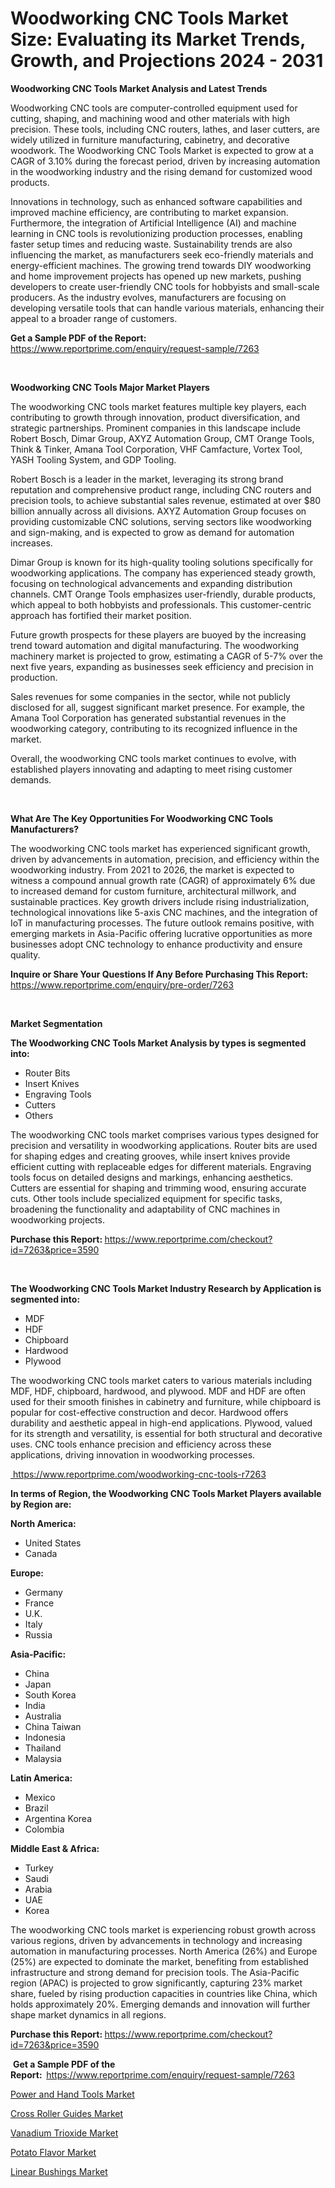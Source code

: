 <p><h1>Woodworking CNC Tools Market Size: Evaluating its Market Trends, Growth, and Projections 2024 - 2031</h1></p><p><strong>Woodworking CNC Tools Market Analysis and Latest Trends</strong></p>
<p><p>Woodworking CNC tools are computer-controlled equipment used for cutting, shaping, and machining wood and other materials with high precision. These tools, including CNC routers, lathes, and laser cutters, are widely utilized in furniture manufacturing, cabinetry, and decorative woodwork. The Woodworking CNC Tools Market is expected to grow at a CAGR of 3.10% during the forecast period, driven by increasing automation in the woodworking industry and the rising demand for customized wood products. </p><p>Innovations in technology, such as enhanced software capabilities and improved machine efficiency, are contributing to market expansion. Furthermore, the integration of Artificial Intelligence (AI) and machine learning in CNC tools is revolutionizing production processes, enabling faster setup times and reducing waste. Sustainability trends are also influencing the market, as manufacturers seek eco-friendly materials and energy-efficient machines. The growing trend towards DIY woodworking and home improvement projects has opened up new markets, pushing developers to create user-friendly CNC tools for hobbyists and small-scale producers. As the industry evolves, manufacturers are focusing on developing versatile tools that can handle various materials, enhancing their appeal to a broader range of customers.</p></p>
<p><strong>Get a Sample PDF of the Report:&nbsp;</strong> <a href="https://www.reportprime.com/enquiry/request-sample/7263">https://www.reportprime.com/enquiry/request-sample/7263</a></p>
<p>&nbsp;</p>
<p><strong>Woodworking CNC Tools Major Market Players</strong></p>
<p><p>The woodworking CNC tools market features multiple key players, each contributing to growth through innovation, product diversification, and strategic partnerships. Prominent companies in this landscape include Robert Bosch, Dimar Group, AXYZ Automation Group, CMT Orange Tools, Think & Tinker, Amana Tool Corporation, VHF Camfacture, Vortex Tool, YASH Tooling System, and GDP Tooling.</p><p>Robert Bosch is a leader in the market, leveraging its strong brand reputation and comprehensive product range, including CNC routers and precision tools, to achieve substantial sales revenue, estimated at over $80 billion annually across all divisions. AXYZ Automation Group focuses on providing customizable CNC solutions, serving sectors like woodworking and sign-making, and is expected to grow as demand for automation increases.</p><p>Dimar Group is known for its high-quality tooling solutions specifically for woodworking applications. The company has experienced steady growth, focusing on technological advancements and expanding distribution channels. CMT Orange Tools emphasizes user-friendly, durable products, which appeal to both hobbyists and professionals. This customer-centric approach has fortified their market position.</p><p>Future growth prospects for these players are buoyed by the increasing trend toward automation and digital manufacturing. The woodworking machinery market is projected to grow, estimating a CAGR of 5-7% over the next five years, expanding as businesses seek efficiency and precision in production.</p><p>Sales revenues for some companies in the sector, while not publicly disclosed for all, suggest significant market presence. For example, the Amana Tool Corporation has generated substantial revenues in the woodworking category, contributing to its recognized influence in the market.</p><p>Overall, the woodworking CNC tools market continues to evolve, with established players innovating and adapting to meet rising customer demands.</p></p>
<p>&nbsp;</p>
<p><strong>What Are The Key Opportunities For Woodworking CNC Tools Manufacturers?</strong></p>
<p><p>The woodworking CNC tools market has experienced significant growth, driven by advancements in automation, precision, and efficiency within the woodworking industry. From 2021 to 2026, the market is expected to witness a compound annual growth rate (CAGR) of approximately 6% due to increased demand for custom furniture, architectural millwork, and sustainable practices. Key growth drivers include rising industrialization, technological innovations like 5-axis CNC machines, and the integration of IoT in manufacturing processes. The future outlook remains positive, with emerging markets in Asia-Pacific offering lucrative opportunities as more businesses adopt CNC technology to enhance productivity and ensure quality.</p></p>
<p><strong>Inquire or Share Your Questions If Any Before Purchasing This Report:</strong> <a href="https://www.reportprime.com/enquiry/pre-order/7263">https://www.reportprime.com/enquiry/pre-order/7263</a></p>
<p>&nbsp;</p>
<p><strong>Market Segmentation</strong></p>
<p><strong>The Woodworking CNC Tools Market Analysis by types is segmented into:</strong></p>
<p><ul><li>Router Bits</li><li>Insert Knives</li><li>Engraving Tools</li><li>Cutters</li><li>Others</li></ul></p>
<p><p>The woodworking CNC tools market comprises various types designed for precision and versatility in woodworking applications. Router bits are used for shaping edges and creating grooves, while insert knives provide efficient cutting with replaceable edges for different materials. Engraving tools focus on detailed designs and markings, enhancing aesthetics. Cutters are essential for shaping and trimming wood, ensuring accurate cuts. Other tools include specialized equipment for specific tasks, broadening the functionality and adaptability of CNC machines in woodworking projects.</p></p>
<p><strong>Purchase this Report:&nbsp;</strong><a href="https://www.reportprime.com/checkout?id=7263&price=3590">https://www.reportprime.com/checkout?id=7263&price=3590</a></p>
<p>&nbsp;</p>
<p><strong>The Woodworking CNC Tools Market Industry Research by Application is segmented into:</strong></p>
<p><ul><li>MDF</li><li>HDF</li><li>Chipboard</li><li>Hardwood</li><li>Plywood</li></ul></p>
<p><p>The woodworking CNC tools market caters to various materials including MDF, HDF, chipboard, hardwood, and plywood. MDF and HDF are often used for their smooth finishes in cabinetry and furniture, while chipboard is popular for cost-effective construction and decor. Hardwood offers durability and aesthetic appeal in high-end applications. Plywood, valued for its strength and versatility, is essential for both structural and decorative uses. CNC tools enhance precision and efficiency across these applications, driving innovation in woodworking processes.</p></p>
<p><a href="https://www.reportprime.com/woodworking-cnc-tools-r7263">&nbsp;https://www.reportprime.com/woodworking-cnc-tools-r7263</a></p>
<p><strong>In terms of Region, the Woodworking CNC Tools Market Players available by Region are:</strong></p>
<p>
    <p> <strong> North America: </strong>
        <ul>
            <li>United States</li>
            <li>Canada</li>
        </ul>
        </p> 
    <p> <strong> Europe: </strong>
        <ul>
            <li>Germany</li>
            <li>France</li>
            <li>U.K.</li>
            <li>Italy</li>
            <li>Russia</li>
        </ul>
        </p> 
    <p> <strong> Asia-Pacific: </strong>
        <ul>
            <li>China</li>
            <li>Japan</li>
            <li>South Korea</li>
            <li>India</li>
            <li>Australia</li>
            <li>China Taiwan</li>
            <li>Indonesia</li>
            <li>Thailand</li>
            <li>Malaysia</li>
        </ul>
        </p> 
    <p> <strong> Latin America: </strong>
        <ul>
            <li>Mexico</li>
            <li>Brazil</li>
            <li>Argentina Korea</li>
            <li>Colombia</li>
        </ul>
        </p> 
    <p> <strong> Middle East & Africa: </strong>
        <ul>
            <li>Turkey</li>
            <li>Saudi</li>
            <li>Arabia</li>
            <li>UAE</li>
            <li>Korea</li>
        </ul>
    </p>
    </p>
<p><p>The woodworking CNC tools market is experiencing robust growth across various regions, driven by advancements in technology and increasing automation in manufacturing processes. North America (26%) and Europe (25%) are expected to dominate the market, benefiting from established infrastructure and strong demand for precision tools. The Asia-Pacific region (APAC) is projected to grow significantly, capturing 23% market share, fueled by rising production capacities in countries like China, which holds approximately 20%. Emerging demands and innovation will further shape market dynamics in all regions.</p></p>
<p><strong>Purchase this Report: </strong><a href="https://www.reportprime.com/checkout?id=7263&price=3590">https://www.reportprime.com/checkout?id=7263&price=3590</a></p>
<p>&nbsp;<strong>Get a Sample PDF of the Report:&nbsp;&nbsp;</strong><a href="https://www.reportprime.com/enquiry/request-sample/7263">https://www.reportprime.com/enquiry/request-sample/7263</a></p>
<p><strong></strong></p>
<p><p><a href="https://medium.com/@raperang95/mapping-the-power-and-hand-tools-market-trends-challenges-and-breakthroughs-2024-2031-90c87ccc9f8c">Power and Hand Tools Market</a></p><p><a href="https://issuu.com/reportprime-2/docs/cross-roller-guides-market-size-203_23bb3f8c318785">Cross Roller Guides Market</a></p><p><a href="https://www.linkedin.com/pulse/how-regional-global-trends-shaping-vanadium-trioxide-market-i6gve?trackingId=arMp4fGxRe67D2LHaYjdcA%3D%3D">Vanadium Trioxide Market</a></p><p><a href="https://medium.com/@raperang95/potato-flavor-market-size-share-trends-analysis-report-by-end-use-dressings-snacks-soups-by-a35c1282204b">Potato Flavor Market</a></p><p><a href="https://issuu.com/reportprime-2/docs/linear-bushings-market-size-2030.pp_d4df177f88e6cc">Linear Bushings Market</a></p></p>